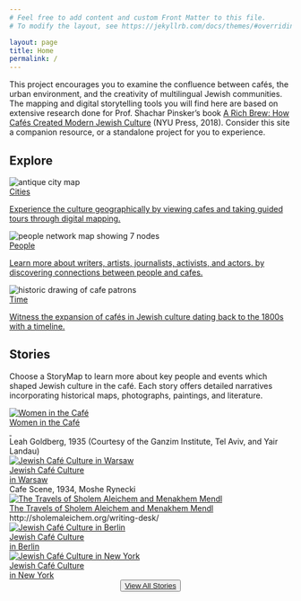 ```yaml
---
# Feel free to add content and custom Front Matter to this file.
# To modify the layout, see https://jekyllrb.com/docs/themes/#overriding-theme-defaults

layout: page
title: Home
permalink: /
---
```

<div class="about-section">
      <p class='section-description'>This project encourages you to examine the confluence between cafés, the urban environment, and the creativity of multilingual Jewish communities. The mapping and digital storytelling tools you will find here are based on extensive research done for Prof. Shachar Pinsker’s book <a href='https://nyupress.org/9781479874385/a-rich-brew/' class='book-title-link' id='title-link' target='blank'>A Rich Brew: How Cafés Created Modern Jewish Culture</a> (NYU Press, 2018). Consider this site a companion resource, or a standalone project for you to experience.
      </p>
</div>

<div>
  <h2>Explore</h2>

  <div class="explore-col-wrapper">
    <div class="explore-col">
      <img class="explore-element-image" src='{{site.baseurl}}/images/index-cities.png' alt="antique city map">
      <div class="explore-col-text">
        <a href='{{ "cities" | relative_url }}'><span class="explore-col-title">Cities</span>
        <p class="explore-text">Experience the culture geographically by viewing cafes and taking guided tours through digital mapping.</p>
        </a>
      </div>
    </div>
    <div class="explore-col">
      <img class="explore-element-image" src='{{site.baseurl}}/images/people/People5.png' alt="people network map showing 7 nodes">
      <div class="explore-col-text">
        <a href='{{ "people" | relative_url }}'><span class="explore-col-title">People</span>
        <p class="explore-text">Learn more about writers, artists, journalists, activists, and actors. by discovering connections between people and cafes.</p>
        </a>
      </div>
    </div>
    <div class="explore-col">
      <img class="explore-element-image" src='{{site.baseurl}}/images/index-time.png' alt="historic drawing of cafe patrons">
      <div class="explore-col-text">
        <a href='{{ "time" | relative_url }}'><span class="explore-col-title">Time</span>
        <p class="explore-text">Witness the expansion of cafés in Jewish culture dating back to the 1800s with a timeline.</p>
        </a>
      </div>
    </div>
  </div>
</div>

<h2>Stories</h2>
<p>Choose a StoryMap to learn more about key people and events which shaped Jewish culture in the café.  Each story offers detailed narratives incorporating historical maps, photographs, paintings, and literature.</p>

<!-- <div class="story-col-wrapper">
  <div class="story-col">
   <a class="story-page-link" href='{{ "stories/women-cafe-story" | relative_url }}'>
      <img class="story-element-image" src='{{site.baseurl}}/images/womenbtn.png' alt="Women in the Café">
    </a>
    <div class='source-credit'>Leah Goldberg, 1935 (Courtesy of the Ganzim Institute, Tel Aviv, and Yair Landau)</div>
  </div>
  <div class="story-col">
    <a class="story-page-link" href='{{ "stories/warsaw-story" | relative_url }}'>
      <img class="story-element-image" src='{{site.baseurl}}/images/warsawbtn.png' alt="Jewish Café Culture in Warsaw">
    </a>
    <div class='source-credit'>Cafe Scene, 1934, Moshe Rynecki</div>
  </div>
  <div class="story-col">
    <a class="story-page-link" href='{{ "stories/sholem-story" | relative_url }}'>
      <img class="story-element-image" src='{{site.baseurl}}/images/travelbtn.png' alt="The Travels of Sholem Aleichem and Menakhem Mendl">
    </a>
    <div class='source-credit'>http://sholemaleichem.org/writing-desk/</div>
  </div>
  <div class="story-col">
    <a class="story-page-link" href='{{ "stories/berlin-story" | relative_url }}'>
      <img class="story-element-image" src='{{site.baseurl}}/images/berlinbtn.png' alt="Jewish Café Culture in Berlin">
        </a>
  </div>
  <div class="story-col">
    <a class="story-page-link" href='{{ "stories/newyork-story" | relative_url }}'>
      <img class="story-element-image" src='{{site.baseurl}}/images/newyorkbtn.png' alt="Jewish Café Culture in New York">
        </a>
  </div>
</div>
<hr> -->
<div class="story-col-wrapper">
  <div class="story-col">
    <a href='{{ "stories/women-cafe-story" | relative_url }}'>
      <div class="box">
        <img class="story-element-image" src='{{site.baseurl}}/images/stories/women.png' alt="Women in the Café">
        <div class="text">Women in the Café<br>&nbsp;</div>
      </div>
    </a> 
    <div class='source-credit'>Leah Goldberg, 1935 (Courtesy of the Ganzim Institute, Tel Aviv, and Yair Landau)</div>
  </div>
  <div class="story-col">
    <a href='{{ "stories/warsaw-story" | relative_url }}'>
      <div class="box">
        <img class="story-element-image" src='{{site.baseurl}}/images/stories/warsaw.jpg' alt="Jewish Café Culture in Warsaw">
        <div class="text">Jewish Café Culture<br> in Warsaw</div>
      </div>
    </a> 
    <div class='source-credit'>Cafe Scene, 1934, Moshe Rynecki</div>
  </div>
  <div class="story-col">
    <a href='{{ "stories/sholem-story" | relative_url }}'>
      <div class="box">
        <img class="story-element-image" src='{{site.baseurl}}/images/stories/sholem.jpg' alt="The Travels of Sholem Aleichem and Menakhem Mendl">
        <div class="text">The Travels of Sholem Aleichem and Menakhem Mendl</div>
      </div>
    </a> 
    <div class='source-credit'>http://sholemaleichem.org/writing-desk/</div>
  </div>
  <div class="story-col">
    <a href='{{ "stories/berlin-story" | relative_url }}'>
      <div class="box">
        <img class="story-element-image" src='{{site.baseurl}}/images/stories/Berlin.jpg' alt="Jewish Café Culture in Berlin">
        <div class="text">Jewish Café Culture<br> in Berlin</div>
      </div>
    </a> 
  </div>
  <div class="story-col">
    <a href='{{ "stories/newyork-story" | relative_url }}'>
      <div class="box">
        <img class="story-element-image" src='{{site.baseurl}}/images/stories/New-York.png' alt="Jewish Café Culture in New York">
        <div class="text">Jewish Café Culture<br> in New York</div>
      </div>
    </a> 
  </div>
</div>




<div class="bottom-btn" align="center">
 <button id="stories-button"><a href='{{ "/stories/" | relative_url }}'>View All Stories</a></button>
</div>